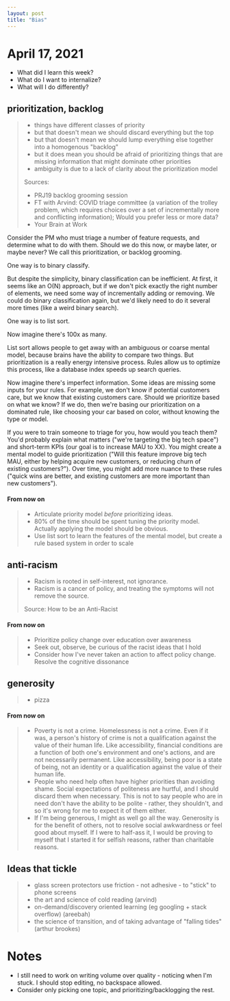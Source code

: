 ```yaml
---
layout: post
title: "Bias"
---
```


# April 17, 2021

- What did I learn this week? 
- What do I want to internalize? 
- What will I do differently?

## prioritization, backlog
> - things have different classes of priority
> - but that doesn't mean we should discard everything but the top
> - but that doesn't mean we should lump everything else together into a homogenous "backlog"
> - but it does mean you should be afraid of prioritizing things that are missing information that might dominate other priorities 
> - ambiguity is due to a lack of clarity about the prioritization model
> 
> Sources: 
> - PRJ19 backlog grooming session
> - FT with Arvind: COVID triage committee (a variation of the trolley problem, which requires choices over a set of incrementally more and conflicting information); Would you prefer less or more data?
> - Your Brain at Work

Consider the PM who must triage a number of feature requests, and determine what to do with them. Should we do this now, or maybe later, or maybe never? We call this prioritization, or backlog grooming. 

One way is to binary classify.

But despite the simplicity, binary classification can be inefficient. At first, it seems like an O(N) approach, but if we don't pick exactly the right number of elements, we need some way of incrementally adding or removing. We could do binary classification again, but we'd likely need to do it several more times (like a weird binary search).

One way is to list sort.

Now imagine there's 100x as many.

List sort allows people to get away with an ambiguous or coarse mental model, because brains have the ability to compare two things. But prioritization is a really energy intensive process. Rules allow us to optimize this process, like a database index speeds up search queries. 

Now imagine there's imperfect information. Some ideas are missing some inputs for your rules. For example, we don't know if potential customers care, but we know that existing customers care. Should we prioritize based on what we know? If we do, then we're basing our prioritization on a dominated rule, like choosing your car based on color, without knowing the type or model.

If you were to train someone to triage for you, how would you teach them? You'd probably explain what matters ("we're targeting the big tech space") and short-term KPIs (our goal is to increase MAU to XX). You might create a mental model to guide prioritization ("Will this feature improve big tech MAU, either by helping acquire new customers, or reducing churn of existing customers?"). Over time, you might add more nuance to these rules ("quick wins are better, and existing customers are more important than new customers").

#### From now on
> - Articulate priority model *before* prioritizing ideas.
> - 80% of the time should be spent tuning the priority model. Actually applying the model should be obvious.
> - Use list sort to learn the features of the mental model, but create a rule based system in order to scale

## anti-racism
> - Racism is rooted in self-interest, not ignorance.
> - Racism is a cancer of policy, and treating the symptoms will not remove the source.
>
> Source: How to be an Anti-Racist
#### From now on
> - Prioritize policy change over education over awareness
> - Seek out, observe, be curious of the racist ideas that I hold
> - Consider how I've never taken an action to affect policy change. Resolve the cognitive dissonance

## generosity
> - pizza

#### From now on
> - Poverty is not a crime. Homelessness is not a crime. Even if it was, a person's history of crime is not a qualification against the value of their human life. Like accessibility, financial conditions are a function of both one's environment and one's actions, and are not necessarily permanent. Like accessibility, being poor is a state of being, not an identity or a qualification against the value of their human life.  
> - People who need help often have higher priorities than avoiding shame. Social expectations of politeness are hurtful, and I should discard them when necessary. This is not to say people who are in need don't have the ability to be polite - rather, they shouldn't, and so it's wrong for me to expect it of them either.
> - If I'm being generous, I might as well go all the way. Generosity is for the benefit of others, not to resolve social awkwardness or feel good about myself. If I were to half-ass it, I would be proving to myself that I started it for selfish reasons, rather than charitable reasons.
## Ideas that tickle
> -  glass screen protectors use friction - not adhesive - to "stick" to phone screens
> - the art and science of cold reading (arvind) 
> - on-demand/discovery oriented learning (eg googling + stack overflow) (areebah)
> - the science of transition, and of taking advantage of "falling tides" (arthur brookes)


# Notes
- I still need to work on writing volume over quality - noticing when I'm stuck. I should stop editing, no backspace allowed.
- Consider only picking one topic, and prioritizing/backlogging the rest.
